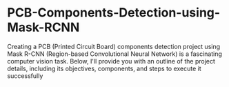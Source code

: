 # PCB-Components-Detection-using-Mask-RCNN
Creating a PCB (Printed Circuit Board) components detection project using Mask R-CNN (Region-based Convolutional Neural Network) is a fascinating computer vision task. Below, I'll provide you with an outline of the project details, including its objectives, components, and steps to execute it successfully
